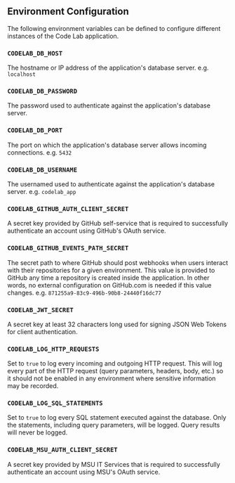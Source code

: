 ## Environment Configuration

The following environment variables can be defined to configure different
instances of the Code Lab application.

### `CODELAB_DB_HOST`

The hostname or IP address of the application's database server.
e.g. `localhost`

### `CODELAB_DB_PASSWORD`

The password used to authenticate against the application's database server.

### `CODELAB_DB_PORT`

The port on which the application's database server allows incoming connections.
e.g. `5432`

### `CODELAB_DB_USERNAME`

The usernamed used to authenticate against the application's database server.
e.g. `codelab_app`

### `CODELAB_GITHUB_AUTH_CLIENT_SECRET`

A secret key provided by GitHub self-service that is required to successfully
authenticate an account using GitHub's OAuth service.

### `CODELAB_GITHUB_EVENTS_PATH_SECRET`

The secret path to where GitHub should post webhooks when users interact with
their repositories for a given environment. This value is provided to GitHub
any time a repository is created inside the application. In other words, no
external configuration on GitHub.com is needed if this value changes.
e.g. `871255a9-83c9-496b-90b8-24440f16dc77`

### `CODELAB_JWT_SECRET`

A secret key at least 32 characters long used for signing JSON Web Tokens
for client authentication.

### `CODELAB_LOG_HTTP_REQUESTS`

Set to `true` to log every incoming and outgoing HTTP request. This will log
every part of the HTTP request (query parameters, headers, body, etc.) so it
should not be enabled in any environment where sensitive information may be
recorded.

### `CODELAB_LOG_SQL_STATEMENTS`

Set to `true` to log every SQL statement executed against the database. Only
the statements, including query parameters, will be logged. Query results will
never be logged.

### `CODELAB_MSU_AUTH_CLIENT_SECRET`

A secret key provided by MSU IT Services that is required to successfully
authenticate an account using MSU's OAuth service.
